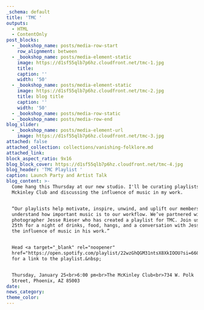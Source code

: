 ```yaml
---
_schema: default
title: 'TMC '
outputs:
  - HTML
  - ContentOnly
post_blocks:
  - _bookshop_name: posts/media-row-start
    row_alignment: between
  - _bookshop_name: posts/media-element-static
    image: https://d1sf55qlb7p6hz.cloudfront.net/tmc-1.jpg
    title:
    caption: ''
    width: '50'
  - _bookshop_name: posts/media-element-static
    image: https://d1sf55qlb7p6hz.cloudfront.net/tmc-2.jpg
    title: blog title
    caption: ''
    width: '50'
  - _bookshop_name: posts/media-row-static
  - _bookshop_name: posts/media-row-end
blog_slider:
  - _bookshop_name: posts/media-element-url
    image: https://d1sf55qlb7p6hz.cloudfront.net/tmc-3.jpg
attached: false
attached_collection: collections/vanishing-folklore.md
attached_link:
block_aspect_ratio: 9x16
blog_block_cover: https://d1sf55qlb7p6hz.cloudfront.net/tmc-4.jpg
blog_header: 'TMC Playlist '
caption: Launch Party and Artist Talk
blog_content: >-
  Come hang this Thursday at our new studio. I'll be curating playlists for The
  Mckinley Club and discussing the influence of music in my work.⁠


  ⁠“Our playlists help motivate, inspire, unwind, and uplift our members. We
  understand how important music is to our workflow. We’ve partnered with
  photographer Jesse Rieser who has created a playlist for TMC. Join us on Jan
  25th for a night of drinks, food, hangs, and a conversation with Jesse about
  the influence of music in his work.”⁠


  Head <a target="_blank" rel="noopener"
  href="https://open.spotify.com/playlist/22wzGhQGM31ntsX8XkIOOU?si=6603f4f35d654d8f">here</a>
  for a link to the playlist.&nbsp;


  ⁠⁠Thursday, January 25⁠<br>6:00 pm⁠<br>The McKinley Club⁠<br>734 W. Polk
  Street, Phoenix, AZ 85003
date:
news_category:
theme_color:
---
```

